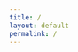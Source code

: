 ```yaml
---
title: /
layout: default
permalink: /
---
```

<link rel="stylesheet" href="/_sass/glitch.scss" />
<script>
  if(/Android|webOS|iPhone|iPad|iPod|BlackBerry|IEMobile|Opera Mini/i.test(navigator.userAgent)){
  // true for mobile device
  document.write("MOBILE DEVICE BABY");
}else{
  // false for not mobile device
document.write('<div class="container">\n');
document.write('<div class="glitch" data-text="ELISABÉTH">ELISABÉTH</div>\n');
document.write('<div class="glow">ELISABÉTH</div>\n');
document.write('<p class="subtitle">IMPRACTICAL DEVELOPER</p>\n');
document.write('</div>\n');
document.write('<div class="scanlines"></div>\n');
}
</script>
